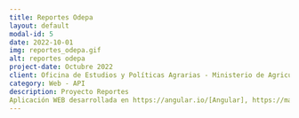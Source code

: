 ```yaml
---
title: Reportes Odepa
layout: default
modal-id: 5
date: 2022-10-01
img: reportes_odepa.gif
alt: reportes odepa
project-date: Octubre 2022
client: Oficina de Estudios y Políticas Agrarias - Ministerio de Agricultura 
category: Web - API
description: Proyecto Reportes
Aplicación WEB desarrollada en https://angular.io/[Angular], https://material.angular.io/[Angular Material], https://www.primefaces.org/primeng/[PrimeNG], SpringBoot Java - SQL
---
```

